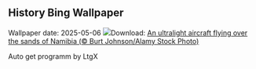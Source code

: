 ## History Bing Wallpaper
Wallpaper date: 2025-05-06
![](https://www.bing.com/th?id=OHR.FlyoverNamibia_EN-IN3642714628_UHD.jpg&w=1000)Download: [An ultralight aircraft flying over the sands of Namibia (© Burt Johnson/Alamy Stock Photo)](https://www.bing.com/th?id=OHR.FlyoverNamibia_EN-IN3642714628_UHD.jpg)

Auto get programm by LtgX
